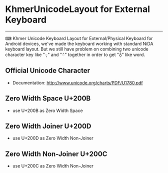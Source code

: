 # KhmerUnicodeLayout for External Keyboard
---
⌨ Khmer Unicode Keyboard Layout for External/Physical Keyboard for Android devices, we've made the keyboard working with standard NiDA keyboard layout. But we still have problem on combining two unicode character key like "ុ" and "ំ" together in order to get "កុំ​" like word.

## Official Unicode Character
* Documentation: http://www.unicode.org/charts/PDF/U1780.pdf

## Zero Width Space U+200B
* use U+200B as Zero Width Space

## Zero Width Joiner U+200D
* use U+200D as Zero Width Non-Joiner

## Zero Width Non-Joiner U+200C
* use U+200C as Zero Width Non-Joiner
